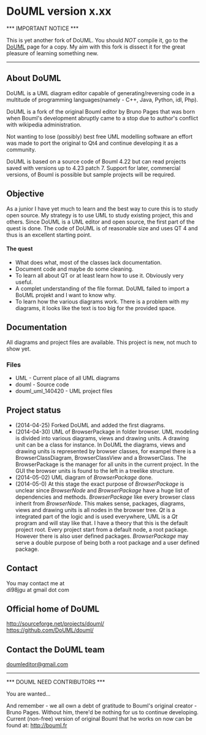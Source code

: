 
DoUML version x.xx
==================

*** IMPORTANT NOTICE ***

This is yet another fork of DoUML. You should *NOT* compile it, go to the
[DoUML](https://github.com/DoUML/douml) page for a copy. My
aim with this fork is dissect it for the great pleasure of learning 
something new.

____________________

About DoUML
-----------

 DoUML is a UML diagram editor capable of generating/reversing code in a multitude of programming
 languages(namely -  C++, Java, Python, idl, Php).
 
 DoUML is a fork of the original Bouml editor by Bruno Pages that was born when Bouml's development
 abruptly came to  a stop due to author's conflict with wikipedia administration.
 
 Not wanting to lose (possibly) best free UML modelling software an effort was made to port the
 original to Qt4 and continue developing it as a community.
 
 DoUML is based on a source code of Bouml 4.22 but can read projects saved with versions up to 4.23
 patch 7. Support for later, commercial versions, of Bouml is possible but sample projects will be
 required.
	
   
Objective
---------

 As a junior I have yet much to learn and the best way to cure this is to study 
 open source. My strategy is to use UML to study existing project, this and others.
 Since DoUML is a UML editor and open source, the first part of the quest is done.
 The code of DoUML is of reasonable size and uses QT 4 and thus is an excellent 
 starting point.
 
#### The quest ####
 * What does what, most of the classes lack documentation.
 * Document code and maybe do some cleaning.
 * To learn all about QT or at least learn how to use it. Obviously very 
   useful.
 * A complet understanding of the file format. DoUML failed to import a 
   BoUML projekt and I want to know why.
 * To learn how the various diagrams work. There is a problem with my 
   diagrams, it looks like the text is too big for the provided space.

Documentation
-------------

All diagrams and project files are available. This project is new,
not much to show yet.

### Files ###
 * UML - Current place of all UML diagrams
 * douml - Source code
 * douml_uml_140420 - UML project files

Project status
--------------

 - (2014-04-25) Forked DoUML and added the first diagrams.
 - (2014-04-30) UML of BrowserPackage in folder browser. UML modeling is 
 divided into various diagrams, views and drawing units. A drawing unit 
 can be a class for instance. In DoUML the diagrams, views and drawing 
 units is represented by browser classes, for exampel there is a 
 BrowserClassDiagram, BrowserClassView and a BrowserClass. The 
 BrowserPackage is the manager for all units in the current project.
 In the GUI the browser units is found to the left in a treelike 
 structure.
 - (2014-05-02) UML diagram of _BrowserPackage_ done. 
 - (2014-05-0) At this stage the exact purpose of _BrowserPackage_ is 
 unclear since _BrowserNode_ and _BrowserPackage_ have a huge list of 
 dependencies and methods. _BrowserPackage_ like every browser class 
 inherit from _BrowserNode_. This makes sense, packages, diagrams, 
 views and drawing units is all nodes in the browser tree. _Qt_ is a 
 integrated part of the logic and is used everywhere, UML is a _Qt_ 
 program and will stay like that. I have a theory that this is the 
 default project root. Every project start from a default node, a root 
 package. However there is also user defined packages. _BrowserPackage_ 
 may serve a double purpose of being both a root package and a user 
 defined package.
 
 

Contact
-------

You may contact me at   
di98jgu at gmail dot com

	
Official home of DoUML
----------------------

  http://sourceforge.net/projects/douml/   
  https://github.com/DoUML/douml/

Contact the DoUML team
----------------------

  doumleditor@gmail.com

____________________
  
  *** DOUML NEED CONTRIBUTORS ***	
  
You are wanted...
	
And remember - we all own a debt of gratitude to Bouml's original creator - Bruno Pages. 
Without him, there'd be nothing for us to continue developing.
Current (non-free) version of original Bouml that he works on now can be found at:
	http://bouml.fr
